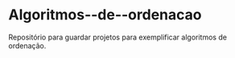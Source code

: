 # Algoritmos--de--ordenacao
Repositório para guardar projetos para exemplificar algoritmos de ordenação.

